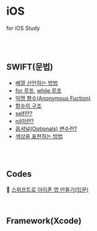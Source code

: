 # iOS
for  iOS Study

</br>
</br>

## SWIFT(문법)
* [배열 선언하는 방법](https://github.com/ERIN56/iOS-STUDY/blob/master/SWIFT/%EB%B0%B0%EC%97%B4%EC%9D%98%20%EB%B3%80%EC%88%98%20%EC%84%A0%EC%96%B8.swift)   
* [for 루프](https://github.com/ERIN56/iOS-STUDY/blob/master/SWIFT/for%20roop.swift), [while 루프](https://github.com/ERIN56/iOS-STUDY/blob/master/SWIFT/while%20roop.md)   
* [익명 함수(Anonymous Fuction)](https://github.com/ERIN56/iOS-STUDY/blob/master/SWIFT/anonymouse%20function.md)
* [함수의 구조](https://github.com/ERIN56/iOS-STUDY/blob/master/SWIFT/%ED%95%A8%EC%88%98%EC%9D%98%20%EA%B5%AC%EC%A1%B0.md)
* [self란?](https://github.com/ERIN56/iOS-STUDY/blob/master/SWIFT/self.md)
* [nil이란?](https://github.com/ERIN56/iOS-STUDY/blob/master/SWIFT/nil.md)
* [옵셔널(Optionals) 변수란?](https://github.com/ERIN56/iOS-STUDY/blob/master/SWIFT/optional.md)
* [색상을 표현하는 방법](https://github.com/ERIN56/iOS-STUDY/blob/master/SWIFT/%EC%83%89%EC%83%81.md)
</br>
</br>

## Codes
📖 [스위프트로 아이폰 앱 만들기(입문)](https://github.com/ERIN56/iOS-STUDY/blob/master/%EC%8A%A4%EC%9C%84%ED%94%84%ED%8A%B8%EB%A1%9C%20%EC%95%84%EC%9D%B4%ED%8F%B0%20%EC%95%B1%20%EB%A7%8C%EB%93%A4%EA%B8%B0/README.md)

</br>

## Framework(Xcode)
</br>


